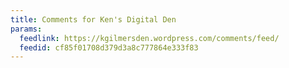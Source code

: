 ```yaml
---
title: Comments for Ken's Digital Den
params:
  feedlink: https://kgilmersden.wordpress.com/comments/feed/
  feedid: cf85f01708d379d3a8c777864e333f83
---
```

